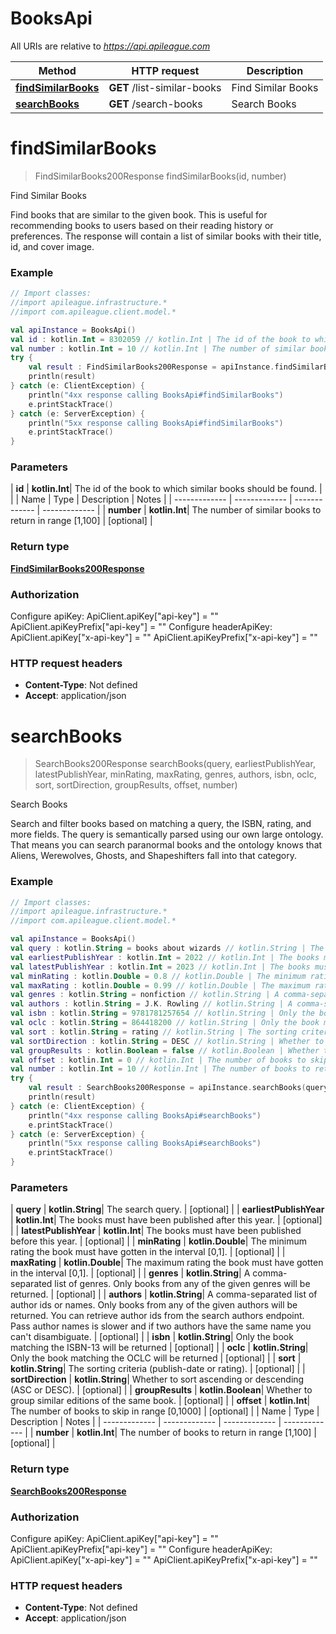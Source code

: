 # BooksApi

All URIs are relative to *https://api.apileague.com*

| Method | HTTP request | Description |
| ------------- | ------------- | ------------- |
| [**findSimilarBooks**](BooksApi.md#findSimilarBooks) | **GET** /list-similar-books | Find Similar Books |
| [**searchBooks**](BooksApi.md#searchBooks) | **GET** /search-books | Search Books |


<a id="findSimilarBooks"></a>
# **findSimilarBooks**
> FindSimilarBooks200Response findSimilarBooks(id, number)

Find Similar Books

Find books that are similar to the given book. This is useful for recommending books to users based on their reading history or preferences. The response will contain a list of similar books with their title, id, and cover image.

### Example
```kotlin
// Import classes:
//import apileague.infrastructure.*
//import com.apileague.client.model.*

val apiInstance = BooksApi()
val id : kotlin.Int = 8302059 // kotlin.Int | The id of the book to which similar books should be found.
val number : kotlin.Int = 10 // kotlin.Int | The number of similar books to return in range [1,100]
try {
    val result : FindSimilarBooks200Response = apiInstance.findSimilarBooks(id, number)
    println(result)
} catch (e: ClientException) {
    println("4xx response calling BooksApi#findSimilarBooks")
    e.printStackTrace()
} catch (e: ServerException) {
    println("5xx response calling BooksApi#findSimilarBooks")
    e.printStackTrace()
}
```

### Parameters
| **id** | **kotlin.Int**| The id of the book to which similar books should be found. | |
| Name | Type | Description  | Notes |
| ------------- | ------------- | ------------- | ------------- |
| **number** | **kotlin.Int**| The number of similar books to return in range [1,100] | [optional] |

### Return type

[**FindSimilarBooks200Response**](FindSimilarBooks200Response.md)

### Authorization


Configure apiKey:
    ApiClient.apiKey["api-key"] = ""
    ApiClient.apiKeyPrefix["api-key"] = ""
Configure headerApiKey:
    ApiClient.apiKey["x-api-key"] = ""
    ApiClient.apiKeyPrefix["x-api-key"] = ""

### HTTP request headers

 - **Content-Type**: Not defined
 - **Accept**: application/json

<a id="searchBooks"></a>
# **searchBooks**
> SearchBooks200Response searchBooks(query, earliestPublishYear, latestPublishYear, minRating, maxRating, genres, authors, isbn, oclc, sort, sortDirection, groupResults, offset, number)

Search Books

Search and filter books based on matching a query, the ISBN, rating, and more fields. The query is semantically parsed using our own large ontology. That means you can search paranormal books and the ontology knows that Aliens, Werewolves, Ghosts, and Shapeshifters fall into that category.

### Example
```kotlin
// Import classes:
//import apileague.infrastructure.*
//import com.apileague.client.model.*

val apiInstance = BooksApi()
val query : kotlin.String = books about wizards // kotlin.String | The search query.
val earliestPublishYear : kotlin.Int = 2022 // kotlin.Int | The books must have been published after this year.
val latestPublishYear : kotlin.Int = 2023 // kotlin.Int | The books must have been published before this year.
val minRating : kotlin.Double = 0.8 // kotlin.Double | The minimum rating the book must have gotten in the interval [0,1].
val maxRating : kotlin.Double = 0.99 // kotlin.Double | The maximum rating the book must have gotten in the interval [0,1].
val genres : kotlin.String = nonfiction // kotlin.String | A comma-separated list of genres. Only books from any of the given genres will be returned.
val authors : kotlin.String = J.K. Rowling // kotlin.String | A comma-separated list of author ids or names. Only books from any of the given authors will be returned. You can retrieve author ids from the search authors endpoint. Pass author names is slower and if two authors have the same name you can't disambiguate.
val isbn : kotlin.String = 9781781257654 // kotlin.String | Only the book matching the ISBN-13 will be returned
val oclc : kotlin.String = 864418200 // kotlin.String | Only the book matching the OCLC will be returned
val sort : kotlin.String = rating // kotlin.String | The sorting criteria (publish-date or rating).
val sortDirection : kotlin.String = DESC // kotlin.String | Whether to sort ascending or descending (ASC or DESC).
val groupResults : kotlin.Boolean = false // kotlin.Boolean | Whether to group similar editions of the same book.
val offset : kotlin.Int = 0 // kotlin.Int | The number of books to skip in range [0,1000]
val number : kotlin.Int = 10 // kotlin.Int | The number of books to return in range [1,100]
try {
    val result : SearchBooks200Response = apiInstance.searchBooks(query, earliestPublishYear, latestPublishYear, minRating, maxRating, genres, authors, isbn, oclc, sort, sortDirection, groupResults, offset, number)
    println(result)
} catch (e: ClientException) {
    println("4xx response calling BooksApi#searchBooks")
    e.printStackTrace()
} catch (e: ServerException) {
    println("5xx response calling BooksApi#searchBooks")
    e.printStackTrace()
}
```

### Parameters
| **query** | **kotlin.String**| The search query. | [optional] |
| **earliestPublishYear** | **kotlin.Int**| The books must have been published after this year. | [optional] |
| **latestPublishYear** | **kotlin.Int**| The books must have been published before this year. | [optional] |
| **minRating** | **kotlin.Double**| The minimum rating the book must have gotten in the interval [0,1]. | [optional] |
| **maxRating** | **kotlin.Double**| The maximum rating the book must have gotten in the interval [0,1]. | [optional] |
| **genres** | **kotlin.String**| A comma-separated list of genres. Only books from any of the given genres will be returned. | [optional] |
| **authors** | **kotlin.String**| A comma-separated list of author ids or names. Only books from any of the given authors will be returned. You can retrieve author ids from the search authors endpoint. Pass author names is slower and if two authors have the same name you can&#39;t disambiguate. | [optional] |
| **isbn** | **kotlin.String**| Only the book matching the ISBN-13 will be returned | [optional] |
| **oclc** | **kotlin.String**| Only the book matching the OCLC will be returned | [optional] |
| **sort** | **kotlin.String**| The sorting criteria (publish-date or rating). | [optional] |
| **sortDirection** | **kotlin.String**| Whether to sort ascending or descending (ASC or DESC). | [optional] |
| **groupResults** | **kotlin.Boolean**| Whether to group similar editions of the same book. | [optional] |
| **offset** | **kotlin.Int**| The number of books to skip in range [0,1000] | [optional] |
| Name | Type | Description  | Notes |
| ------------- | ------------- | ------------- | ------------- |
| **number** | **kotlin.Int**| The number of books to return in range [1,100] | [optional] |

### Return type

[**SearchBooks200Response**](SearchBooks200Response.md)

### Authorization


Configure apiKey:
    ApiClient.apiKey["api-key"] = ""
    ApiClient.apiKeyPrefix["api-key"] = ""
Configure headerApiKey:
    ApiClient.apiKey["x-api-key"] = ""
    ApiClient.apiKeyPrefix["x-api-key"] = ""

### HTTP request headers

 - **Content-Type**: Not defined
 - **Accept**: application/json

